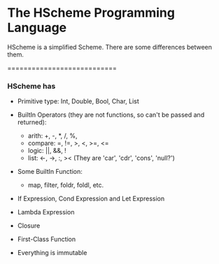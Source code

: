 # The HScheme Programming Language

HScheme is a simplified Scheme. There are some differences between them.

===========================

### HScheme has

* Primitive type: Int, Double, Bool, Char, List

* BuiltIn Operators (they are not functions, so can't be passed and returned):
    * arith: +, -, *, /, %,
    * compare: =, !=, >, <, >=, <=
    * logic: ||, &&, !
    * list: <-, ->, :, ><  (They are 'car', 'cdr', 'cons', 'null?')

* Some BuiltIn Function:
    * map, filter, foldr, foldl, etc.

* If Expression, Cond Expression and Let Expression

* Lambda Expression

* Closure

* First-Class Function

* Everything is immutable
